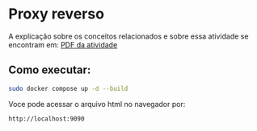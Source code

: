# Proxy reverso
A explicação sobre os conceitos relacionados e sobre essa atividade se encontram em: [PDF da atividade](../../documents/Comunica%C3%A7%C3%A3o%20com%20Proxy%20reverso%20-%20MONITORIA.pdf)

## Como executar:

```bash
sudo docker compose up -d --build
```

Voce pode acessar o arquivo html no navegador por:

```cli
http://localhost:9090
```